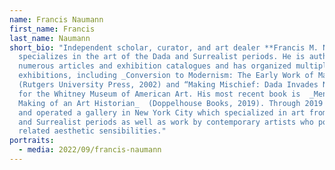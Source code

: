 ```yaml
---
name: Francis Naumann
first_name: Francis
last_name: Naumann
short_bio: "Independent scholar, curator, and art dealer **Francis M. Naumann**
  specializes in the art of the Dada and Surrealist periods. He is author of
  numerous articles and exhibition catalogues and has organized multiple
  exhibitions, including _Conversion to Modernism: The Early Work of Man Ray_
  (Rutgers University Press, 2002) and “Making Mischief: Dada Invades New York”
  for the Whitney Museum of American Art. His most recent book is  _Mentors: The
  Making of an Art Historian_  (Doppelhouse Books, 2019). Through 2019 he owned
  and operated a gallery in New York City which specialized in art from the Dada
  and Surrealist periods as well as work by contemporary artists who possess
  related aesthetic sensibilities."
portraits:
  - media: 2022/09/francis-naumann
---
```

